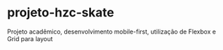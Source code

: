 # projeto-hzc-skate
Projeto acadêmico, desenvolvimento mobile-first, utilização de Flexbox e Grid para layout
